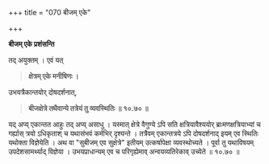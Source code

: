 +++
title = "070 बीजम् एके"

+++

**बीजम् एके प्रशंसन्ति**

तद् अयुक्तम् । एवं यत्

> **क्षेत्रम् एके मनीषिणः ।**

उभयत्रैकान्तयोर् दोषदर्शनात्,

> **बीजक्षेत्रे तथैवान्ये तत्रेयं तु व्यवस्थितिः  ॥ १०.७० ॥**

यद् अप्य् एकान्तत आहुः तद् अप्य् असाधु । यस्मात् क्षेत्रे वैगुण्ये ऽपि सति क्षत्रियावैश्ययोर् ब्राःमणक्षत्रियाभ्यां च गर्ह्यास् त्रयो ऽधिकृताश् च यथासंभवं कर्मभिर् दृश्यन्ते । तत्रैवम् एकान्तत्रये ऽपि दोषदर्शनाद् इयम् एव स्थितिः यथोक्ता विज्ञेयेति । अथ वा "सुबीजम् एव सुक्षेत्रे" इतीयम् उत्कर्षापेक्षा व्यवस्थोच्यते । पूर्वा तु यथाविषयम् उपदेशसामर्थ्याद् विज्ञेया । उभयप्राधान्यम् एव च परिगृह्येमाव् अन्वयव्यतिरेकाव् उच्येते ॥ १०.७० ॥